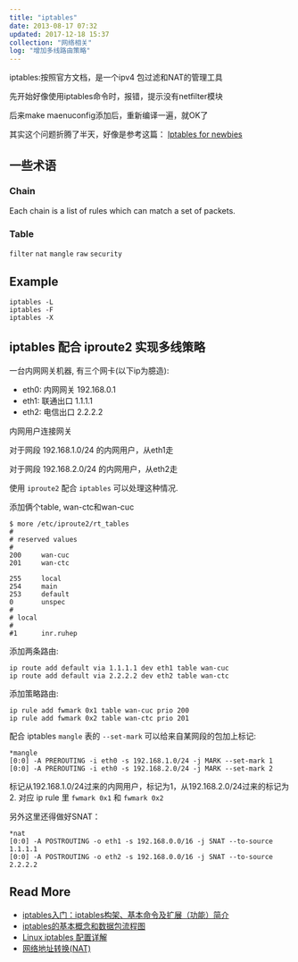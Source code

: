 ```yaml
---
title: "iptables"
date: 2013-08-17 07:32
updated: 2017-12-18 15:37
collection: "网络相关"
log: "增加多线路由策略"
---
```



iptables:按照官方文档，是一个ipv4 包过滤和NAT的管理工具

先开始好像使用iptables命令时，报错，提示没有netfilter模块

后来make maenuconfig添加后，重新编译一遍，就OK了

其实这个问题折腾了半天，好像是参考这篇：
[Iptables for newbies](http://en.gentoo-wiki.com/wiki/HOWTO_Iptables_for_newbies)

## 一些术语 ##

### Chain ###

Each chain is a list of rules which can match a set of packets.

### Table ###

` filter `
` nat `
` mangle `
` raw `
` security `


## Example ##

	iptables -L
	iptables -F
	iptables -X


## iptables 配合 iproute2 实现多线策略

一台内网网关机器, 有三个网卡(以下ip为臆造):

- eth0: 内网网关 192.168.0.1
- eth1: 联通出口 1.1.1.1
- eth2: 电信出口 2.2.2.2

内网用户连接网关

对于网段 192.168.1.0/24 的内网用户，从eth1走

对于网段 192.168.2.0/24 的内网用户，从eth2走

使用 `iproute2` 配合 `iptables` 可以处理这种情况.

添加俩个table, wan-ctc和wan-cuc

	$ more /etc/iproute2/rt_tables
	#
	# reserved values
	#
	200     wan-cuc
	201     wan-ctc

	255     local
	254     main
	253     default
	0       unspec
	#
	# local
	#
	#1      inr.ruhep

添加两条路由:

	ip route add default via 1.1.1.1 dev eth1 table wan-cuc
	ip route add default via 2.2.2.2 dev eth2 table wan-ctc

添加策略路由:

	ip rule add fwmark 0x1 table wan-cuc prio 200
	ip rule add fwmark 0x2 table wan-ctc prio 201

配合 iptables `mangle` 表的 `--set-mark` 可以给来自某网段的包加上标记:

	*mangle
	[0:0] -A PREROUTING -i eth0 -s 192.168.1.0/24 -j MARK --set-mark 1
	[0:0] -A PREROUTING -i eth0 -s 192.168.2.0/24 -j MARK --set-mark 2

标记从192.168.1.0/24过来的内网用户，标记为1，从192.168.2.0/24过来的标记为2. 对应 ip rule 里 `fwmark 0x1` 和 `fwmark 0x2`

另外这里还得做好SNAT：

	*nat
	[0:0] -A POSTROUTING -o eth1 -s 192.168.0.0/16 -j SNAT --to-source 1.1.1.1
	[0:0] -A POSTROUTING -o eth2 -s 192.168.0.0/16 -j SNAT --to-source 2.2.2.2


## Read More ##

* [iptables入门：iptables构架、基本命令及扩展（功能）简介](http://lesca.me/archives/iptables-architecture-commands-extensions.html) 
* [iptables的基本概念和数据包流程图](http://www.ha97.com/4093.html)
* [Linux iptables 配置详解](http://www.21andy.com/blog/20120528/2043.html)
* [网络地址转换(NAT)](http://zh.wikipedia.org/wiki/%E7%BD%91%E7%BB%9C%E5%9C%B0%E5%9D%80%E8%BD%AC%E6%8D%A2)
